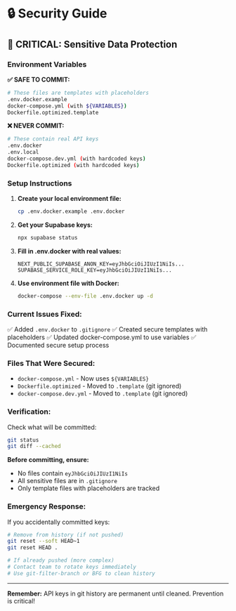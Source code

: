 # 🔒 Security Guide

## 🚨 CRITICAL: Sensitive Data Protection

### **Environment Variables**

**✅ SAFE TO COMMIT:**
```bash
# These files are templates with placeholders
.env.docker.example
docker-compose.yml (with ${VARIABLES})
Dockerfile.optimized.template
```

**❌ NEVER COMMIT:**
```bash
# These contain real API keys
.env.docker
.env.local
docker-compose.dev.yml (with hardcoded keys)
Dockerfile.optimized (with hardcoded keys)
```

### **Setup Instructions**

1. **Create your local environment file:**
   ```bash
   cp .env.docker.example .env.docker
   ```

2. **Get your Supabase keys:**
   ```bash
   npx supabase status
   ```

3. **Fill in .env.docker with real values:**
   ```env
   NEXT_PUBLIC_SUPABASE_ANON_KEY=eyJhbGciOiJIUzI1NiIs...
   SUPABASE_SERVICE_ROLE_KEY=eyJhbGciOiJIUzI1NiIs...
   ```

4. **Use environment file with Docker:**
   ```bash
   docker-compose --env-file .env.docker up -d
   ```

### **Current Issues Fixed:**

✅ Added `.env.docker` to `.gitignore`
✅ Created secure templates with placeholders
✅ Updated docker-compose.yml to use variables
✅ Documented secure setup process

### **Files That Were Secured:**

- `docker-compose.yml` - Now uses `${VARIABLES}`
- `Dockerfile.optimized` - Moved to `.template` (git ignored)
- `docker-compose.dev.yml` - Moved to `.template` (git ignored)

### **Verification:**

Check what will be committed:
```bash
git status
git diff --cached
```

**Before committing, ensure:**
- No files contain `eyJhbGciOiJIUzI1NiIs`
- All sensitive files are in `.gitignore`
- Only template files with placeholders are tracked

### **Emergency Response:**

If you accidentally committed keys:
```bash
# Remove from history (if not pushed)
git reset --soft HEAD~1
git reset HEAD .

# If already pushed (more complex)
# Contact team to rotate keys immediately
# Use git-filter-branch or BFG to clean history
```

---

**Remember:** API keys in git history are permanent until cleaned. Prevention is critical!